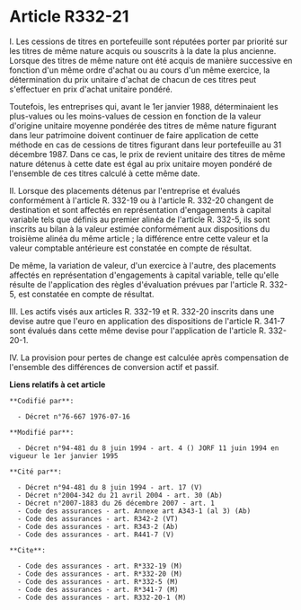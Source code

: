 # Article R332-21

I. Les cessions de titres en portefeuille sont réputées porter par priorité sur les titres de même nature acquis ou souscrits
à la date la plus ancienne. Lorsque des titres de même nature ont été acquis de manière successive en fonction d'un même
ordre d'achat ou au cours d'un même exercice, la détermination du prix unitaire d'achat de chacun de ces titres peut
s'effectuer en prix d'achat unitaire pondéré.

Toutefois, les entreprises qui, avant le 1er janvier 1988, déterminaient les plus-values ou les moins-values de cession en
fonction de la valeur d'origine unitaire moyenne pondérée des titres de même nature figurant dans leur patrimoine doivent
continuer de faire application de cette méthode en cas de cessions de titres figurant dans leur portefeuille au 31 décembre
1987. Dans ce cas, le prix de revient unitaire des titres de même nature détenus à cette date est égal au prix unitaire moyen
pondéré de l'ensemble de ces titres calculé à cette même date.

II. Lorsque des placements détenus par l'entreprise et évalués conformément à l'article R. 332-19 ou à l'article R. 332-20
changent de destination et sont affectés en représentation d'engagements à capital variable tels que définis au premier
alinéa de l'article R. 332-5, ils sont inscrits au bilan à la valeur estimée conformément aux dispositions du troisième
alinéa du même article ; la différence entre cette valeur et la valeur comptable antérieure est constatée en compte de
résultat.

De même, la variation de valeur, d'un exercice à l'autre, des placements affectés en représentation d'engagements à capital
variable, telle qu'elle résulte de l'application des règles d'évaluation prévues par l'article R. 332-5, est constatée en
compte de résultat.

III. Les actifs visés aux articles R. 332-19 et R. 332-20 inscrits dans une devise autre que l'euro en application des
dispositions de l'article R. 341-7 sont évalués dans cette même devise pour l'application de l'article R. 332-20-1.

IV. La provision pour pertes de change est calculée après compensation de l'ensemble des différences de conversion actif et
passif.

**Liens relatifs à cet article**

	**Codifié par**:

	  - Décret n°76-667 1976-07-16

	**Modifié par**:

	  - Décret n°94-481 du 8 juin 1994 - art. 4 () JORF 11 juin 1994 en vigueur le 1er janvier 1995

	**Cité par**:

	  - Décret n°94-481 du 8 juin 1994 - art. 17 (V)
	  - Décret n°2004-342 du 21 avril 2004 - art. 30 (Ab)
	  - Décret n°2007-1883 du 26 décembre 2007 - art. 1
	  - Code des assurances - art. Annexe art A343-1 (al 3) (Ab)
	  - Code des assurances - art. R342-2 (VT)
	  - Code des assurances - art. R343-2 (Ab)
	  - Code des assurances - art. R441-7 (V)

	**Cite**:

	  - Code des assurances - art. R*332-19 (M)
	  - Code des assurances - art. R*332-20 (M)
	  - Code des assurances - art. R*332-5 (M)
	  - Code des assurances - art. R*341-7 (M)
	  - Code des assurances - art. R332-20-1 (M)
